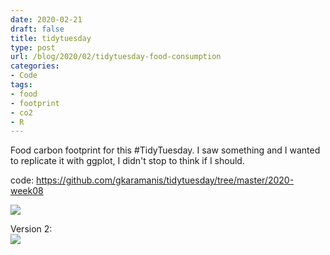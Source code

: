 ```yaml
---
date: 2020-02-21
draft: false
title: tidytuesday
type: post
url: /blog/2020/02/tidytuesday-food-consumption
categories:
- Code
tags:
- food
- footprint
- co2
- R
---
```


Food carbon footprint for this #TidyTuesday. I saw something and I wanted to replicate it with ggplot, I didn't stop to think if I should.

code: https://github.com/gkaramanis/tidytuesday/tree/master/2020-week08  

![](/images/2020-02-21-tidytuesday-food-consumption/food-consumption.png) 

Version 2:  
![](/images/2020-02-21-tidytuesday-food-consumption/food-consumption-line.png) 


